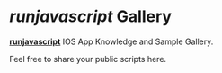 # _runjavascript_ Gallery
[**runjavascript**](https://itunes.apple.com/us/app/runjavascript/id1254402852)  IOS App Knowledge and Sample Gallery.

Feel free to share your public scripts here.